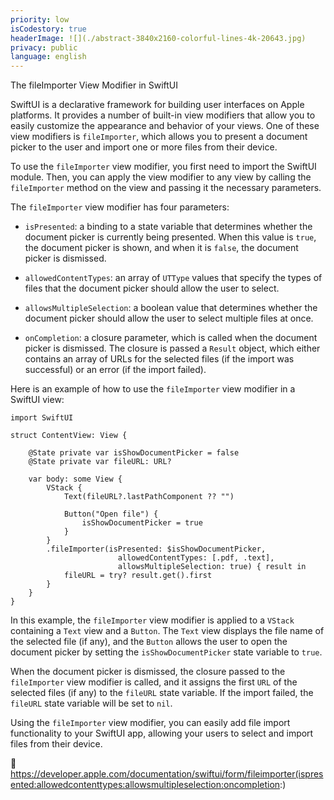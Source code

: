 ```yaml
---
priority: low
isCodestory: true
headerImage: ![](./abstract-3840x2160-colorful-lines-4k-20643.jpg)
privacy: public
language: english
---
```


 

The fileImporter View Modifier in SwiftUI

SwiftUI is a declarative framework for building user interfaces on Apple platforms.
It provides a number of built-in view modifiers that allow you to easily customize the appearance
and behavior of your views. One of these view modifiers is `fileImporter`, which allows you to 
present a document picker to the user and import one or more files from their device.

To use the `fileImporter` view modifier, you first need to import the SwiftUI module. Then, you can 
apply the view modifier to any view by calling the `fileImporter` method on the view and passing it 
the necessary parameters.

The `fileImporter` view modifier has four parameters:

* `isPresented`: a binding to a state variable that determines whether the document picker is currently 
being presented. When this value is `true`, the document picker is shown, and when it is `false`, the
 document picker is dismissed.

* `allowedContentTypes`: an array of `UTType` values that specify the types of files that the document 
picker should allow the user to select.

* `allowsMultipleSelection`: a boolean value that determines whether the document picker should allow 
the user to select multiple files at once.

* `onCompletion`: a closure parameter, which is called when the document picker is dismissed. The closure is passed a `Result` 
object, which either contains an array of URLs for the selected files (if the import was successful) or 
an error (if the import failed).

Here is an example of how to use the `fileImporter` view modifier in a SwiftUI view:
 

```
import SwiftUI

struct ContentView: View {
    
    @State private var isShowDocumentPicker = false
    @State private var fileURL: URL?
    
    var body: some View {
        VStack {
            Text(fileURL?.lastPathComponent ?? "")
            
            Button("Open file") {
                isShowDocumentPicker = true
            }
        }
        .fileImporter(isPresented: $isShowDocumentPicker,
                        allowedContentTypes: [.pdf, .text],
                        allowsMultipleSelection: true) { result in
            fileURL = try? result.get().first
        }
    }
}
```

In this example, the `fileImporter` view modifier is applied to a `VStack` containing a `Text` view and a `Button`. The `Text` view displays the file name of the selected file (if any), and the `Button` allows the user to open the document picker by setting the `isShowDocumentPicker` state variable to `true`.

When the document picker is dismissed, the closure passed to the `fileImporter` view modifier is called, and it assigns the first `URL` of the selected files (if any) to the `fileURL` state variable. If the import failed, the `fileURL` state variable will be set to `nil`.

Using the `fileImporter` view modifier, you can easily add file import functionality to your SwiftUI app, allowing your users to select and import files from their device.

 https://developer.apple.com/documentation/swiftui/form/fileimporter(ispresented:allowedcontenttypes:allowsmultipleselection:oncompletion:)